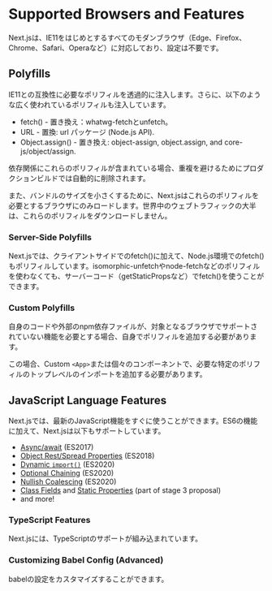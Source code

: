 # Supported Browsers and Features

Next.jsは、IE11をはじめとするすべてのモダンブラウザ（Edge、Firefox、Chrome、Safari、Operaなど）に対応しており、設定は不要です。



## Polyfills

IE11との互換性に必要なポリフィルを透過的に注入します。さらに、以下のような広く使われているポリフィルも注入しています。



- fetch() - 置き換え：whatwg-fetchとunfetch。
- URL - 置換: url パッケージ (Node.js API).
- Object.assign() - 置き換え: object-assign, object.assign, and core-js/object/assign.



依存関係にこれらのポリフィルが含まれている場合、重複を避けるためにプロダクションビルドでは自動的に削除されます。

また、バンドルのサイズを小さくするために、Next.jsはこれらのポリフィルを必要とするブラウザにのみロードします。世界中のウェブトラフィックの大半は、これらのポリフィルをダウンロードしません。



### Server-Side Polyfills

Next.jsでは、クライアントサイドでのfetch()に加えて、Node.js環境でのfetch()もポリフィルしています。isomorphic-unfetchやnode-fetchなどのポリフィルを使わなくても、サーバーコード（getStaticPropsなど）でfetch()を使うことができます。



### Custom Polyfills

自身のコードや外部のnpm依存ファイルが、対象となるブラウザでサポートされていない機能を必要とする場合、自身でポリフィルを追加する必要があります。

この場合、Custom `<App>`または個々のコンポーネントで、必要な特定のポリフィルのトップレベルのインポートを追加する必要があります。



## JavaScript Language Features

Next.jsでは、最新のJavaScript機能をすぐに使うことができます。ES6の機能に加えて、Next.jsは以下もサポートしています。



- [Async/await](https://github.com/tc39/ecmascript-asyncawait) (ES2017)
- [Object Rest/Spread Properties](https://github.com/tc39/proposal-object-rest-spread) (ES2018)
- [Dynamic `import()`](https://github.com/tc39/proposal-dynamic-import) (ES2020)
- [Optional Chaining](https://github.com/tc39/proposal-optional-chaining) (ES2020)
- [Nullish Coalescing](https://github.com/tc39/proposal-nullish-coalescing) (ES2020)
- [Class Fields](https://github.com/tc39/proposal-class-fields) and [Static Properties](https://github.com/tc39/proposal-static-class-features) (part of stage 3 proposal)
- and more!



### TypeScript Features

Next.jsには、TypeScriptのサポートが組み込まれています。



### Customizing Babel Config (Advanced)

babelの設定をカスタマイズすることができます。



